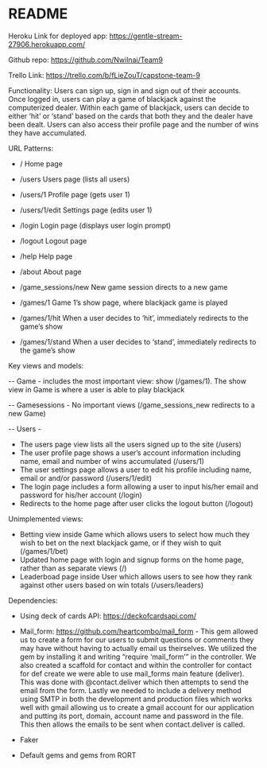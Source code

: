 # README

Heroku Link for deployed app: https://gentle-stream-27906.herokuapp.com/

Github repo: https://github.com/Nwilnai/Team9

Trello Link: https://trello.com/b/fLieZouT/capstone-team-9


Functionality: Users can sign up, sign in and sign out of their accounts. Once logged in, users can play a game of blackjack against the computerized dealer. Within each game of blackjack, users can decide to either ‘hit’ or ‘stand’ based on the cards that both they and the dealer have been dealt. Users can also access their profile page and the number of wins they have accumulated.

URL Patterns:
- /			    Home page
- /users			Users page (lists all users)
- /users/1		Profile page (gets user 1)
- /users/1/edit	Settings page (edits user 1)
- /login			Login page (displays user login prompt)
- /logout			Logout page
- /help			Help page
- /about			About page

- /game_sessions/new	New game session directs to a new game

- /games/1		Game 1’s show page, where blackjack game is played
- /games/1/hit	When a user decides to ‘hit’, immediately redirects to the game’s show
- /games/1/stand	When a user decides to ‘stand’, immediately redirects to the game’s show


Key views and models:

-- Game - includes the most important view: show (/games/1). The show view in Game is where a user is able to play blackjack

-- Gamesessions - No important views (/game_sessions_new redirects to a new Game)

-- Users - 

- The users page view lists all the users signed up to the site (/users)	
- The user profile page shows a user’s account information including name, email and number of wins accumulated (/users/1)
- The user settings page allows a user to edit his profile including name, email or and/or password (/users/1/edit)
- The login page includes a form allowing a user to input his/her email and password for his/her account (/login)
- Redirects to the home page after user clicks the logout button (/logout)	

Unimplemented views:
- Betting view inside Game which allows users to select how much they wish to bet on the next blackjack game, or if they wish to quit (/games/1/bet)
- Updated home page with login and signup forms on the home page, rather than as separate views (/)
- Leaderboad page inside User which allows users to see how they rank against other users based on win totals (/users/leaders)


Dependencies:

- Using deck of cards API: https://deckofcardsapi.com/

- Mail_form: https://github.com/heartcombo/mail_form
        - This gem allowed us to create a form for our users to submit questions or comments they may have without having to actually email us theirselves. We utilized the gem by installing it and writing “require ‘mail_form’” in the controller. We also created a scaffold for contact and within the controller for contact for def create we were able to use mail_forms main feature (deliver). This was done with @contact.deliver which then attempts to send the email from the form. Lastly we needed to include a delivery method using SMTP in both the development and production files which works well with gmail allowing us to create a gmail account for our application and putting its port, domain, account name and password in the file. This then allows the emails to be sent when contact.deliver is called. 

- Faker

- Default gems and gems from RORT
